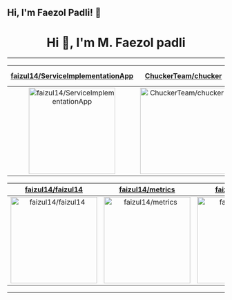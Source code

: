 ## Hi, I'm Faezol Padli! 👋

<h1 align="center">Hi 👋, I'm M. Faezol padli</h1>

---

| [faizul14/ServiceImplementationApp](https://github.com/faizul14/ServiceImplementationApp) | [ChuckerTeam/chucker](https://github.com/ChuckerTeam/chucker) | [faizul14/a165-android-expert-project-RXJava](https://github.com/faizul14/a165-android-expert-project-RXJava) |
| :-: | :-: | :-: |
| <a href="https://github.com/faizul14/ServiceImplementationApp"><img src="https://github.com/faizul14/faizul14/raw/master/DISPLAY.jpg" alt="faizul14/ServiceImplementationApp" title="faizul14/ServiceImplementationApp" width="200" height="200"></a> | <a href="https://github.com/ChuckerTeam/chucker"><img src="https://github.com/faizul14/faizul14/raw/master/DISPLAY.jpg" alt="ChuckerTeam/chucker" title="ChuckerTeam/chucker" width="200" height="200"></a> | <a href="https://github.com/faizul14/a165-android-expert-project-RXJava"><img src="https://github.com/faizul14/faizul14/raw/master/DISPLAY.jpg" alt="faizul14/a165-android-expert-project-RXJava" title="faizul14/a165-android-expert-project-RXJava" width="200" height="200"></a> |

| [faizul14/faizul14](https://github.com/faizul14/faizul14) | [faizul14/metrics](https://github.com/faizul14/metrics) | [faizul14/QRKU](https://github.com/faizul14/QRKU) |
| :-: | :-: | :-: |
| <a href="https://github.com/faizul14/faizul14"><img src="https://github.com/faizul14/faizul14/raw/master/DISPLAY.jpg" alt="faizul14/faizul14" title="faizul14/faizul14" width="200" height="200"></a> | <a href="https://github.com/faizul14/metrics"><img src="https://github.com/faizul14/faizul14/raw/master/DISPLAY.jpg" alt="faizul14/metrics" title="faizul14/metrics" width="200" height="200"></a> | <a href="https://github.com/faizul14/QRKU"><img src="https://github.com/faizul14/faizul14/raw/master/DISPLAY.jpg" alt="faizul14/QRKU" title="faizul14/QRKU" width="200" height="200"></a> |



---

